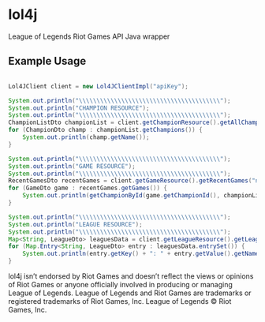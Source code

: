 lol4j
=====

League of Legends Riot Games API Java wrapper

Example Usage
-------------
```java

Lol4JClient client = new Lol4JClientImpl("apiKey");

System.out.println("\\\\\\\\\\\\\\\\\\\\\\\\\\\\\\\\\\\\\\\\");
System.out.println("CHAMPION RESOURCE");
System.out.println("\\\\\\\\\\\\\\\\\\\\\\\\\\\\\\\\\\\\\\\\");
ChampionListDto championList = client.getChampionResource().getAllChampions("na", true);
for (ChampionDto champ : championList.getChampions()) {
    System.out.println(champ.getName());
}

System.out.println("\\\\\\\\\\\\\\\\\\\\\\\\\\\\\\\\\\\\\\\\");
System.out.println("GAME RESOURCE");
System.out.println("\\\\\\\\\\\\\\\\\\\\\\\\\\\\\\\\\\\\\\\\");
RecentGamesDto recentGames = client.getGameResource().getRecentGames("na", summonerId);
for (GameDto game : recentGames.getGames()) {
    System.out.println(getChampionById(game.getChampionId(), championList).getName());
}

System.out.println("\\\\\\\\\\\\\\\\\\\\\\\\\\\\\\\\\\\\\\\\");
System.out.println("LEAGUE RESOURCE");
System.out.println("\\\\\\\\\\\\\\\\\\\\\\\\\\\\\\\\\\\\\\\\");
Map<String, LeagueDto> leaguesData = client.getLeagueResource().getLeaguesData("na", summonerId);
for (Map.Entry<String, LeagueDto> entry : leaguesData.entrySet()) {
    System.out.println(entry.getKey() + ": " + entry.getValue().getName());
}
```

lol4j isn’t endorsed by Riot Games and doesn’t reflect the views or opinions of Riot Games or anyone officially involved in producing or managing League of Legends. League of Legends and Riot Games are trademarks or registered trademarks of Riot Games, Inc. League of Legends © Riot Games, Inc.